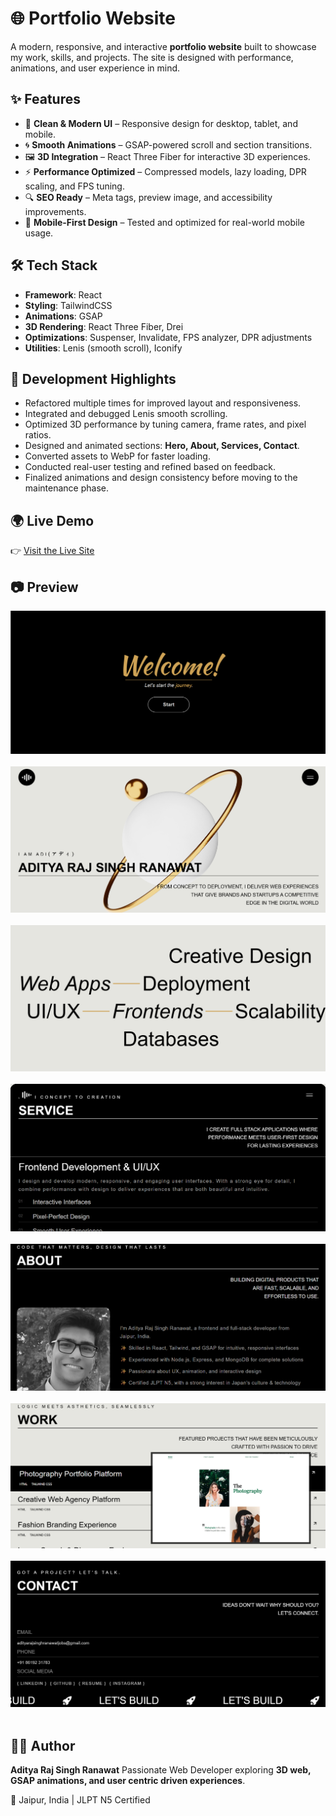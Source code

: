 # 🌐 Portfolio Website

A modern, responsive, and interactive **portfolio website** built to showcase my work, skills, and projects. The site is designed with performance, animations, and user experience in mind.

## ✨ Features

- 🎨 **Clean & Modern UI** – Responsive design for desktop, tablet, and mobile.
- 🌀 **Smooth Animations** – GSAP-powered scroll and section transitions.
- 🖼️ **3D Integration** – React Three Fiber for interactive 3D experiences.
- ⚡ **Performance Optimized** – Compressed models, lazy loading, DPR scaling, and FPS tuning.
- 🔍 **SEO Ready** – Meta tags, preview image, and accessibility improvements.
- 📱 **Mobile-First Design** – Tested and optimized for real-world mobile usage.

## 🛠️ Tech Stack

- **Framework**: React
- **Styling**: TailwindCSS
- **Animations**: GSAP
- **3D Rendering**: React Three Fiber, Drei
- **Optimizations**: Suspenser, Invalidate, FPS analyzer, DPR adjustments
- **Utilities**: Lenis (smooth scroll), Iconify

## 🚀 Development Highlights

- Refactored multiple times for improved layout and responsiveness.
- Integrated and debugged Lenis smooth scrolling.
- Optimized 3D performance by tuning camera, frame rates, and pixel ratios.
- Designed and animated sections: **Hero, About, Services, Contact**.
- Converted assets to WebP for faster loading.
- Conducted real-user testing and refined based on feedback.
- Finalized animations and design consistency before moving to the maintenance phase.

## 🌍 Live Demo

👉 [Visit the Live Site](https://aditya-creative-dev-portfolio.netlify.app/)

## 📷 Preview

![Portfolio Screenshot](./showcase/welcome.png)
<br><br>
![Portfolio Screenshot](./showcase/home.png)
<br><br>
![Portfolio Screenshot](./showcase/service-summary.png)
<br><br>
![Portfolio Screenshot](./showcase/service.png)
<br><br>
![Portfolio Screenshot](./showcase/about.png)
<br><br>
![Portfolio Screenshot](./showcase/work.png)
<br><br>
![Portfolio Screenshot](./showcase/contact.png)
<br><br>

## 👨‍💻 Author

**Aditya Raj Singh Ranawat**
Passionate Web Developer exploring **3D web, GSAP animations, and user centric driven experiences**.

📍 Jaipur, India | JLPT N5 Certified
